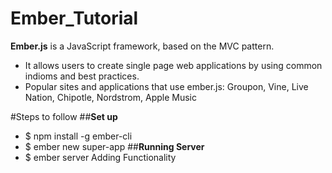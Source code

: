 # Ember_Tutorial

**Ember.js** is a JavaScript framework, based on the MVC pattern. 
- It allows users to create single page web applications by using common indioms and best practices.
- Popular sites and applications that use ember.js: Groupon, Vine, Live Nation, Chipotle, Nordstrom, Apple Music

#Steps to follow
##**Set up**  
- $ npm install -g ember-cli
- $ ember new super-app
##**Running Server** 
- $ ember server
Adding Functionality
